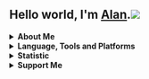 ## Hello world, I'm <a href="https://alanlengkoan.com">Alan</a>.<img src="https://raw.githubusercontent.com/MartinHeinz/MartinHeinz/master/wave.gif" width="30px">

<details>
    <summary><b>About Me</b></summary>
    <br>
    <ul>
        <li>Moslty using <b><a href="https://www.php.net/">PHP</a></b> and <b><a
                    href="https://www.javascript.com/">JavaScript</a></b> in Web Development.</li>
        <li>Currently learning <b><a href="https://nodejs.org/">Node js</a></b> and <b><a
                    href="https://expressjs.com/">Express js</a></b>.</li>
        <li>Interested in learning <b><a href="https://www.python.org/">Python</a></b> and <b><a
                    href="https://www.djangoproject.com/">Django</a></b> for Web Development.</li>
        <li>Interested in learning <b><a href="https://dart.dev/">Dart</a></b> and <b><a
                    href="https://flutter.dev/">Flutter</a></b> for Mobile App Development.</li>
        <li>Basket Ball, Anime, Manga, Climbing.</li>
    </ul>
</details>

<details>
    <summary><b>Language, Tools and Platforms</b></summary>
    <br>
    <p>
        <img src="https://img.shields.io/badge/php-%23777BB4.svg?&style=for-the-badge&logo=php&logoColor=white"
            alt="PHP">
        <img src="https://img.shields.io/badge/javascript-%23F7DF1E.svg?&style=for-the-badge&logo=javascript&logoColor=white"
            alt="JavaScript">
        <img src="https://img.shields.io/badge/python-3670A0.svg?&style=for-the-badge&logo=python&logoColor=white"
            alt="Python">
        <img src="https://img.shields.io/badge/dart-%230175C2.svg?&style=for-the-badge&logo=dart&logoColor=white"
            alt="Dart">
        <img src="https://img.shields.io/badge/html5-%23E34F26.svg?&style=for-the-badge&logo=html5&logoColor=white"
            alt="HTML3">
        <img src="https://img.shields.io/badge/css3-%231572B6.svg?&style=for-the-badge&logo=css3&logoColor=white"
            alt="CSS3">
        <img src="https://img.shields.io/badge/codeigniter-%23EF4223.svg?&style=for-the-badge&logo=codeigniter&logoColor=white"
            alt="CodeIgniter">
        <img src="https://img.shields.io/badge/symfony-%23000000.svg?&style=for-the-badge&logo=symfony&logoColor=white"
            alt="Symfony">
        <img src="https://img.shields.io/badge/laravel-%23FF2D20.svg?&style=for-the-badge&logo=laravel&logoColor=white"
            alt="Laravel">
        <img src="https://img.shields.io/badge/django-%23092E20.svg?&style=for-the-badge&logo=django&logoColor=white"
            alt="Django">
        <img src="https://img.shields.io/badge/express-%23404d59.svg?&style=for-the-badge&logo=express&logoColor=white"
            alt="Express">
        <img src="https://img.shields.io/badge/flutter-%2302569B.svg?&style=for-the-badge&logo=flutter&logoColor=white"
            alt="Flutter">
        <img src="https://img.shields.io/badge/composer-A52A2A.svg?&style=for-the-badge&logo=composer&logoColor=white"
            alt="Composer">
        <img src="https://img.shields.io/badge/npm-%23000000.svg?&style=for-the-badge&logo=npm&logoColor=white"
            alt="NPM">
        <img src="https://img.shields.io/badge/netlify-%23000000.svg?&style=for-the-badge&logo=netlify&logoColor=#00C7B7"
            alt="Netlify">
        <img src="https://img.shields.io/badge/heroku-%23430098.svg?&style=for-the-badge&logo=heroku&logoColor=white"
            alt="Heroku">
        <img src="https://img.shields.io/badge/firebase-ffca28?style=for-the-badge&logo=firebase&logoColor=black"
            alt="Heroku">
        <img src="https://img.shields.io/badge/git-%23F05033.svg?&style=for-the-badge&logo=git&logoColor=white"
            alt="Git">
        <img src="https://img.shields.io/badge/github-%23121011.svg?&style=for-the-badge&logo=github&logoColor=white"
            alt="Github">
        <img src="https://img.shields.io/badge/gitlab-%23181717.svg?&style=for-the-badge&logo=gitlab&logoColor=white"
            alt="Gitlab">
        <img src="https://img.shields.io/badge/bitbucket-%230047B3.svg?&style=for-the-badge&logo=bitbucket&logoColor=white"
            alt="BitBucket">
        <img src="https://img.shields.io/badge/atom-%2366595C.svg?&style=for-the-badge&logo=atom&logoColor=white"
            alt="Atom">
        <img src="https://img.shields.io/badge/Visual%20Studio%20Code-0078d7.svg?style=for-the-badge&logo=visual-studio-code&logoColor=white"
            alt="VisualStudioCode">
        <img src="https://img.shields.io/badge/mysql-%2300f.svg?style=for-the-badge&logo=mysql&logoColor=white"
            alt="Mysql">
        <img src="https://img.shields.io/badge/MariaDB-003545?style=for-the-badge&logo=mariadb&logoColor=whit"
            alt="MariaDB">
        <img src="https://img.shields.io/badge/jquery-%230769AD.svg?style=for-the-badge&logo=jquery&logoColor=white"
            alt="JQuery">
        <img src="https://img.shields.io/badge/bootstrap-%23563D7C.svg?style=for-the-badge&logo=bootstrap&logoColor=white"
            alt="JQuery">
    </p>
</details>

<details>
    <summary><b>Statistic</b></summary>
    <br>
    <img src="https://komarev.com/ghpvc/?username=alanlengkoan&color=blue" />
    <img src="https://wakatime.com/badge/user/638af379-202d-4593-9c1b-71e44d84f43d.svg" alt="Total time coded since Aug 20 2019" />

<!--START_SECTION:waka-->

```text
From: 23 May 2022 - To: 30 May 2022

Blade Template   4 hrs 52 mins   ⣿⣿⣿⣿⣿⣿⣿⣿⣿⣿⣿⣿⣶⣀⣀⣀⣀⣀⣀⣀⣀⣀⣀⣀⣀   50.42 %
PHP              3 hrs 55 mins   ⣿⣿⣿⣿⣿⣿⣿⣿⣿⣿⣄⣀⣀⣀⣀⣀⣀⣀⣀⣀⣀⣀⣀⣀⣀   40.59 %
Bash             35 mins         ⣿⣦⣀⣀⣀⣀⣀⣀⣀⣀⣀⣀⣀⣀⣀⣀⣀⣀⣀⣀⣀⣀⣀⣀⣀   06.05 %
Other            6 mins          ⣤⣀⣀⣀⣀⣀⣀⣀⣀⣀⣀⣀⣀⣀⣀⣀⣀⣀⣀⣀⣀⣀⣀⣀⣀   01.10 %
```

<!--END_SECTION:waka-->

<p>
    <img src="https://github-readme-stats.vercel.app/api?username=alanlengkoan&show_icons=true&theme=dark" />
    <img src="https://github-readme-stats.vercel.app/api/top-langs/?username=alanlengkoan&layout=compact&theme=dark" />
</p>
</details>

<details>
    <summary><b>Support Me</b></summary>
    <br>
    <p>
        Lastly, don't forget to support and treat me with a coffee cup, if you find what you are looking for in my
        repo so I can be excited to share a code that can help you. <strong>Thank you very
            much!&nbsp;</strong>&#128522;&nbsp;&#128522;
    </p>
    <a href="https://saweria.co/alanlengkoan">
        <img src="./img/saweria.png" width="150" />
    </a>
    <a href="https://trakteer.id/alanlengkoan">
        <img src="./img/trakteer.png" width="120" />
    </a>
</details>